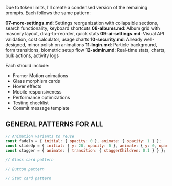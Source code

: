 Due to token limits, I'll create a condensed version of the remaining prompts. Each follows the same pattern:

**07-more-settings.md**: Settings reorganization with collapsible sections, search functionality, keyboard shortcuts **08-albums.md**: Album grid with masonry layout, drag-to-reorder, quick stats **09-ai-settings.md**: Visual API validation, cost calculator, usage charts **10-security.md**: Already well-designed, minor polish on animations **11-login.md**: Particle background, form transitions, biometric setup flow **12-admin.md**: Real-time stats, charts, bulk actions, activity logs

Each should include:

- Framer Motion animations
- Glass morphism cards
- Hover effects
- Mobile responsiveness
- Performance optimizations
- Testing checklist
- Commit message template

## GENERAL PATTERNS FOR ALL

```jsx
// Animation variants to reuse
const fadeIn = { initial: { opacity: 0 }, animate: { opacity: 1 } };
const slideUp = { initial: { y: 20, opacity: 0 }, animate: { y: 0, opacity: 1 } };
const stagger = { animate: { transition: { staggerChildren: 0.1 } } };

// Glass card pattern

// Button pattern

// Stat card pattern
```
